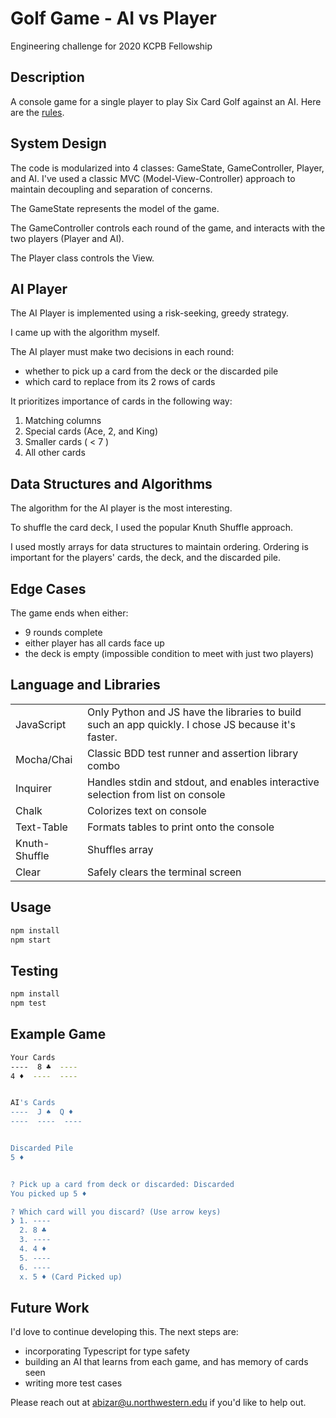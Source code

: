 # Golf Game - AI vs Player

Engineering challenge for 2020 KCPB Fellowship

## Description

A console game for a single player to play Six Card Golf against an AI.
Here are the [rules](https://bicyclecards.com/how-to-play/six-card-golf/).

## System Design

The code is modularized into 4 classes: GameState, GameController,
Player, and AI. I've used a classic MVC (Model-View-Controller) approach
to maintain decoupling and separation of concerns.

The GameState represents the model of the game. 

The GameController controls each
round of the game, and interacts with the two players (Player and AI).

The Player class controls the View.

## AI Player

The AI Player is implemented using a risk-seeking, greedy strategy.

I came up with the algorithm myself. 

The AI player must make two decisions in each round:
- whether to pick up a card from the deck or the discarded pile
- which card to replace from its 2 rows of cards

It prioritizes importance of cards in the following way:
1. Matching columns
2. Special cards (Ace, 2, and King)
3. Smaller cards ( < 7 )
4. All other cards

## Data Structures and Algorithms
The algorithm for the AI player is the most interesting.

To shuffle the card deck, I used the popular Knuth Shuffle approach.

I used mostly arrays for data structures to maintain ordering.
Ordering is important for the players' cards, the deck, and the discarded pile.

## Edge Cases

The game ends when either:
- 9 rounds complete
- either player has all cards face up
- the deck is empty (impossible condition to meet with just two players)

## Language and Libraries

|               |               | 
|:------------- |-------------  | 
| JavaScript      | Only Python and JS have the libraries to build such an app quickly. I chose JS because it's faster. |
| Mocha/Chai      | Classic BDD test runner and assertion library combo     | 
| Inquirer | Handles stdin and stdout, and enables interactive selection from list on console | 
| Chalk | Colorizes text on console | 
| Text-Table | Formats tables to print onto the console | 
| Knuth-Shuffle | Shuffles array | 
| Clear | Safely clears the terminal screen | 

## Usage

```bash
npm install
npm start
```

## Testing

```bash
npm install
npm test
```

## Example Game
```bash
Your Cards
----  8 ♣️  ----
4 ♦️  ----  ----


AI's Cards
----  J ♠️  Q ♦️
----  ----  ----


Discarded Pile
5 ♦️


? Pick up a card from deck or discarded: Discarded
You picked up 5 ♦️  

? Which card will you discard? (Use arrow keys)
❯ 1. ---- 
  2. 8 ♣️ 
  3. ---- 
  4. 4 ♦️ 
  5. ---- 
  6. ---- 
  x. 5 ♦️ (Card Picked up) 
```
## Future Work

I'd love to continue developing this. The next steps are:
- incorporating Typescript for type safety
- building an AI that learns from each game, and has memory of cards seen
- writing more test cases

Please reach out at abizar@u.northwestern.edu if you'd like to help out.

